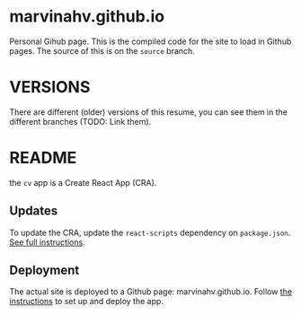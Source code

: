 # marvinahv.github.io
Personal Gihub page. This is the compiled code for the site to load in Github pages. The source of this is on the `source` branch.


# VERSIONS
There are different (older) versions of this resume, you can see them in the different branches (TODO: Link them).


# README

the `cv` app is a Create React App (CRA). 



##  Updates

To update the CRA, update the `react-scripts` dependency on `package.json`. [See full instructions](https://create-react-app.dev/docs/updating-to-new-releases/).



## Deployment

The actual site is deployed to a Github page: marvinahv.github.io. Follow [the instructions](https://create-react-app.dev/docs/deployment#github-pages) to set up and deploy the app.
